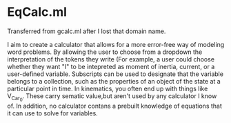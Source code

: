 # EqCalc.ml

Transferred from gcalc.ml after I lost that domain name.

I aim to create a calculator that allows for a more error-free way of modeling word problems. By allowing the user to choose from a dropdown the interpretation of the tokens they write (For example, a user could choose whether they want "I" to be intepreted as moment of inertia, current, or a user-defined variable. Subscripts can be used to designate that the variable belongs to a collection, such as the properties of an object of the state at a particular point in time. In kinematics, you often end up with things like V<sub>Car<sub>0</sub></sub>.  These carry sematic value,but aren't used by any calculator I know of.  In addition, no calculator contans a prebuilt knowledge of equations that it can use to solve for variables.
